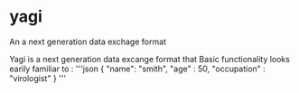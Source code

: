 # yagi
An a next generation data exchage format

Yagi is a next generation data excange format that 
Basic functionality looks earily familiar to :
'''json
{
  "name": "smith",
  "age" : 50,
  "occupation" : "virologist"
}
'''
